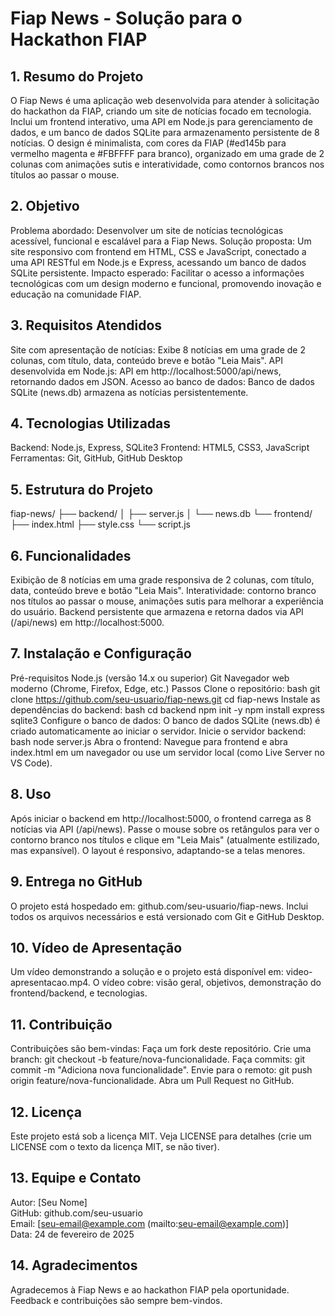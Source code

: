 # Fiap News - Solução para o Hackathon FIAP

## 1. Resumo do Projeto

O Fiap News é uma aplicação web desenvolvida para atender à solicitação do hackathon da FIAP, criando um site de notícias focado em tecnologia. Inclui um frontend interativo, uma API em Node.js para gerenciamento de dados, e um banco de dados SQLite para armazenamento persistente de 8 notícias. O design é minimalista, com cores da FIAP (#ed145b para vermelho magenta e #FBFFFF para branco), organizado em uma grade de 2 colunas com animações sutis e interatividade, como contornos brancos nos títulos ao passar o mouse.

## 2. Objetivo

Problema abordado: Desenvolver um site de notícias tecnológicas acessível, funcional e escalável para a Fiap News.
Solução proposta: Um site responsivo com frontend em HTML, CSS e JavaScript, conectado a uma API RESTful em Node.js e Express, acessando um banco de dados SQLite persistente.
Impacto esperado: Facilitar o acesso a informações tecnológicas com um design moderno e funcional, promovendo inovação e educação na comunidade FIAP.

## 3. Requisitos Atendidos

Site com apresentação de notícias: Exibe 8 notícias em uma grade de 2 colunas, com título, data, conteúdo breve e botão "Leia Mais".
API desenvolvida em Node.js: API em http://localhost:5000/api/news, retornando dados em JSON.
Acesso ao banco de dados: Banco de dados SQLite (news.db) armazena as notícias persistentemente.

## 4. Tecnologias Utilizadas

Backend: Node.js, Express, SQLite3
Frontend: HTML5, CSS3, JavaScript
Ferramentas: Git, GitHub, GitHub Desktop

## 5. Estrutura do Projeto

fiap-news/
├── backend/
│   ├── server.js
│   └── news.db
└── frontend/
    ├── index.html
    ├── style.css
    └── script.js

## 6. Funcionalidades

Exibição de 8 notícias em uma grade responsiva de 2 colunas, com título, data, conteúdo breve e botão "Leia Mais".
Interatividade: contorno branco nos títulos ao passar o mouse, animações sutis para melhorar a experiência do usuário.
Backend persistente que armazena e retorna dados via API (/api/news) em http://localhost:5000.

## 7. Instalação e Configuração

Pré-requisitos
Node.js (versão 14.x ou superior)
Git
Navegador web moderno (Chrome, Firefox, Edge, etc.)
Passos
Clone o repositório:
bash
git clone https://github.com/seu-usuario/fiap-news.git
cd fiap-news
Instale as dependências do backend:
bash
cd backend
npm init -y
npm install express sqlite3
Configure o banco de dados:
O banco de dados SQLite (news.db) é criado automaticamente ao iniciar o servidor.
Inicie o servidor backend:
bash
node server.js
Abra o frontend:
Navegue para frontend e abra index.html em um navegador ou use um servidor local (como Live Server no VS Code).

## 8. Uso

Após iniciar o backend em http://localhost:5000, o frontend carrega as 8 notícias via API (/api/news).
Passe o mouse sobre os retângulos para ver o contorno branco nos títulos e clique em "Leia Mais" (atualmente estilizado, mas expansível).
O layout é responsivo, adaptando-se a telas menores.

## 9. Entrega no GitHub

O projeto está hospedado em: github.com/seu-usuario/fiap-news.
Inclui todos os arquivos necessários e está versionado com Git e GitHub Desktop.

## 10. Vídeo de Apresentação

Um vídeo demonstrando a solução e o projeto está disponível em: video-apresentacao.mp4.
O vídeo cobre: visão geral, objetivos, demonstração do frontend/backend, e tecnologias.

## 11. Contribuição

Contribuições são bem-vindas:
Faça um fork deste repositório.
Crie uma branch: git checkout -b feature/nova-funcionalidade.
Faça commits: git commit -m "Adiciona nova funcionalidade".
Envie para o remoto: git push origin feature/nova-funcionalidade.
Abra um Pull Request no GitHub.

## 12. Licença

Este projeto está sob a licença MIT. Veja LICENSE para detalhes (crie um LICENSE com o texto da licença MIT, se não tiver).

## 13. Equipe e Contato

Autor: [Seu Nome]  
GitHub: github.com/seu-usuario  
Email: [seu-email@example.com (mailto:seu-email@example.com)]  
Data: 24 de fevereiro de 2025

## 14. Agradecimentos

Agradecemos à Fiap News e ao hackathon FIAP pela oportunidade. Feedback e contribuições são sempre bem-vindos.
